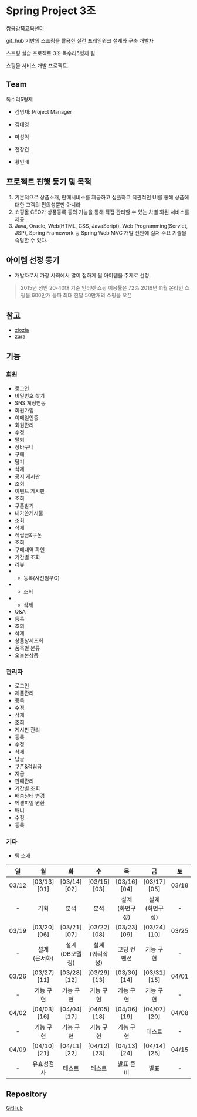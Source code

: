 # Spring Project 3조


쌍용강북교육센터

git_hub 기반의 스프링을 활용한 실전 프레임워크 설계와 구축 개발자

스프링 실습 프로젝트 3조 독수리5형제 팀

쇼핑몰 서비스 개발 프로젝트.

## Team

독수리5형제 

- 김영재: Project Manager

- 김태영

- 마성익

- 전창건

- 황인배

## 프로젝트 진행 동기 및 목적

1. 기본적으로 상품소개, 판매서비스를 제공하고  심플하고 직관적인 UI를 통해 상품에 대한 고객의 편의성뿐만 아니라
1.  쇼핑몰 CEO가 상품등록 등의 기능을 통해 직접 관리할 수 있는 차별  화된 서비스를 제공
1. Java, Oracle, Web(HTML, CSS, JavaScript), Web Programming(Servlet, JSP), Spring Framework 등 Spring Web MVC 개발 전반에 걸쳐 주요 기술을 숙달할 수 있다.

## 아이템 선정 동기
- 개발자로서 가장 사회에서 많이 접하게 될 아이템을 주제로 선정.
> 2015년 성인 20-40대 기준 인터넷 쇼핑 이용률은 72% 2016년 11월 온라인 쇼핑몰 600만개 돌파 최대 한달 50만개의 쇼핑몰 오픈

## 참고
- [ziozia](https://www.ziozia.co.kr/main.asp)
- [zara](http://www.zara.com/kr/)

## 기능

### 회원

- 로그인
 - 비밀번호 찾기
 - SNS 계정연동
- 회원가입
 - 이메일인증
- 회원관리
 - 수정
 - 탈퇴
- 장바구니
 - 구매
 - 담기
 - 삭제
- 공지 게시판
 - 조회
- 이벤트 게시판
 - 조회
 - 쿠폰받기
- 내가쓴게시물
 - 조회
 - 삭제
- 적립금&쿠폰
 - 조회
- 구매내역 확인
 - 기간별 조회
- 리뷰
- - 등록(사진첨부O)
- - 조회
- - 삭제
- Q&A
 - 등록
 - 조회
 - 삭제
- 상품상세조회
 - 품목별 분류
- 오늘본상품

### 관리자
- 로그인
- 제품관리
 - 등록
 - 수정
 - 삭제
 - 조회
- 게시판 관리
 - 등록
 - 수정
 - 삭제
 - 답글
- 쿠폰&적립금
 - 지급
- 판매관리
 - 기간별 조회
 - 배송상태 변경
 - 엑셀파일 변환
- 배너
 - 수정
 - 등록

### 기타
- 팀 소개

|일|월|화|수|목|금|토|
|:---:|:---:|:---:|:---:|:---:|:---:|:---:|
|03/12|[03/13][01]|[03/14][02]|[03/15][03]|[03/16][04]|[03/17][05]|03/18|
|-|기획|분석|분석|설계<br>(화면구성)|설계<br>(화면구성)|-|
|03/19|[03/20][06]|[03/21][07]|[03/22][08]|[03/23][09]|[03/24][10]|03/25|
|-|설계<br>(문서화)|설계<br>(DB모델링)|설계<br>(쿼리작성)|코딩 컨벤션|기능 구현|-|
|03/26|[03/27][11]|[03/28][12]|[03/29][13]|[03/30][14]|[03/31][15]|04/01|
|-|기능 구현|기능 구현|기능 구현|기능 구현|기능 구현|-|
|04/02|[04/03][16]|[04/04][17]|[04/05][18]|[04/06][19]|[04/07][20]|04/08|
|-|기능 구현|기능 구현|기능 구현|기능 구현|테스트|-|
|04/09|[04/10][21]|[04/11][22]|[04/12][23]|[04/13][24]|[04/14][25]|04/15|
|-|유효성검사|테스트|테스트|발표 준비|발표|-|

## Repository

[GitHub](http://github.com/sistfers/ingsta)
